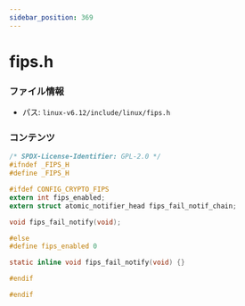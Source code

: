 ```yaml
---
sidebar_position: 369
---
```

# fips.h

### ファイル情報

- パス: `linux-v6.12/include/linux/fips.h`

### コンテンツ

```h
/* SPDX-License-Identifier: GPL-2.0 */
#ifndef _FIPS_H
#define _FIPS_H

#ifdef CONFIG_CRYPTO_FIPS
extern int fips_enabled;
extern struct atomic_notifier_head fips_fail_notif_chain;

void fips_fail_notify(void);

#else
#define fips_enabled 0

static inline void fips_fail_notify(void) {}

#endif

#endif

```
